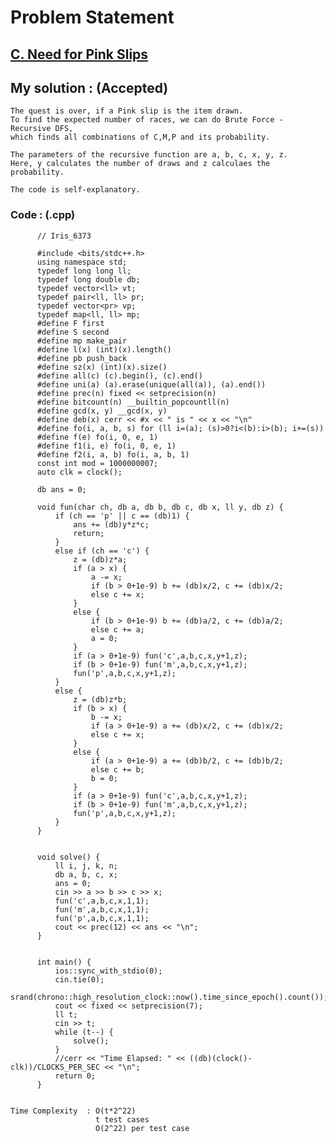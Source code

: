 # Problem Statement

## [C. Need for Pink Slips](https://codeforces.com/contest/1543/problem/C)


## My solution :  (Accepted)

    The quest is over, if a Pink slip is the item drawn.
    To find the expected number of races, we can do Brute Force - Recursive DFS,
    which finds all combinations of C,M,P and its probability.
    
    The parameters of the recursive function are a, b, c, x, y, z.
    Here, y calculates the number of draws and z calculaes the probability.
    
    The code is self-explanatory.
  
        
   ### Code : (.cpp)  
      
          // Iris_6373

          #include <bits/stdc++.h>
          using namespace std;
          typedef long long ll;
          typedef long double db;
          typedef vector<ll> vt;
          typedef pair<ll, ll> pr;
          typedef vector<pr> vp;
          typedef map<ll, ll> mp;
          #define F first
          #define S second
          #define mp make_pair
          #define l(x) (int)(x).length()
          #define pb push_back
          #define sz(x) (int)(x).size()
          #define all(c) (c).begin(), (c).end()
          #define uni(a) (a).erase(unique(all(a)), (a).end())
          #define prec(n) fixed << setprecision(n)
          #define bitcount(n) __builtin_popcountll(n)
          #define gcd(x, y) __gcd(x, y)
          #define deb(x) cerr << #x << " is " << x << "\n"
          #define fo(i, a, b, s) for (ll i=(a); (s)>0?i<(b):i>(b); i+=(s))
          #define f(e) fo(i, 0, e, 1)
          #define f1(i, e) fo(i, 0, e, 1)
          #define f2(i, a, b) fo(i, a, b, 1)
          const int mod = 1000000007;
          auto clk = clock();

          db ans = 0;

          void fun(char ch, db a, db b, db c, db x, ll y, db z) {
              if (ch == 'p' || c == (db)1) {
                  ans += (db)y*z*c;
                  return; 
              }
              else if (ch == 'c') {
                  z = (db)z*a;
                  if (a > x) {
                      a -= x;
                      if (b > 0+1e-9) b += (db)x/2, c += (db)x/2;
                      else c += x;
                  }
                  else {
                      if (b > 0+1e-9) b += (db)a/2, c += (db)a/2;
                      else c += a;
                      a = 0;
                  }
                  if (a > 0+1e-9) fun('c',a,b,c,x,y+1,z);
                  if (b > 0+1e-9) fun('m',a,b,c,x,y+1,z);
                  fun('p',a,b,c,x,y+1,z);
              }
              else {
                  z = (db)z*b;
                  if (b > x) {
                      b -= x;
                      if (a > 0+1e-9) a += (db)x/2, c += (db)x/2;
                      else c += x;
                  }
                  else {
                      if (a > 0+1e-9) a += (db)b/2, c += (db)b/2;
                      else c += b;
                      b = 0;
                  }
                  if (a > 0+1e-9) fun('c',a,b,c,x,y+1,z);
                  if (b > 0+1e-9) fun('m',a,b,c,x,y+1,z);
                  fun('p',a,b,c,x,y+1,z);
              }
          }


          void solve() {  
              ll i, j, k, n;
              db a, b, c, x;
              ans = 0;
              cin >> a >> b >> c >> x;
              fun('c',a,b,c,x,1,1);
              fun('m',a,b,c,x,1,1);
              fun('p',a,b,c,x,1,1);
              cout << prec(12) << ans << "\n";
          }


          int main() {
              ios::sync_with_stdio(0);
              cin.tie(0);
              srand(chrono::high_resolution_clock::now().time_since_epoch().count());
              cout << fixed << setprecision(7);
              ll t;
              cin >> t;
              while (t--) {
                  solve();
              }
              //cerr << "Time Elapsed: " << ((db)(clock()-clk))/CLOCKS_PER_SEC << "\n";
              return 0;
          }   
      

    Time Complexity  : O(t*2^22)
                       t test cases
                       O(2^22) per test case
   
  
